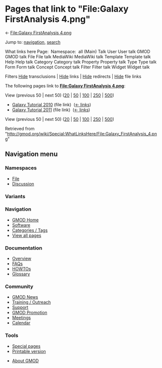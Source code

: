 <div id="mw-page-base" class="noprint">

</div>

<div id="mw-head-base" class="noprint">

</div>

<div id="content" class="mw-body" role="main">

<span id="top"></span>

<div id="mw-js-message" style="display:none;">

</div>



# <span dir="auto">Pages that link to "File:Galaxy FirstAnalysis 4.png"</span>

<div id="bodyContent">

<div id="contentSub">

← [File:Galaxy FirstAnalysis
4.png](/wiki/File:Galaxy_FirstAnalysis_4.png "File:Galaxy FirstAnalysis 4.png")

</div>

<div id="jump-to-nav" class="mw-jump">

Jump to: [navigation](#mw-navigation), [search](#p-search)

</div>

<div id="mw-content-text">

What links here Page:  Namespace:  all (Main) Talk User User talk GMOD
GMOD talk File File talk MediaWiki MediaWiki talk Template Template talk
Help Help talk Category Category talk Property Property talk Type Type
talk Form Form talk Concept Concept talk Filter Filter talk Widget
Widget talk

Filters
[Hide](/mediawiki/index.php?title=Special:WhatLinksHere/File:Galaxy_FirstAnalysis_4.png&hidetrans=1 "Special:WhatLinksHere/File:Galaxy FirstAnalysis 4.png")
transclusions \|
[Hide](/mediawiki/index.php?title=Special:WhatLinksHere/File:Galaxy_FirstAnalysis_4.png&hidelinks=1 "Special:WhatLinksHere/File:Galaxy FirstAnalysis 4.png")
links \|
[Hide](/mediawiki/index.php?title=Special:WhatLinksHere/File:Galaxy_FirstAnalysis_4.png&hideredirs=1 "Special:WhatLinksHere/File:Galaxy FirstAnalysis 4.png")
redirects \|
[Hide](/mediawiki/index.php?title=Special:WhatLinksHere/File:Galaxy_FirstAnalysis_4.png&hideimages=1 "Special:WhatLinksHere/File:Galaxy FirstAnalysis 4.png")
file links

The following pages link to **[File:Galaxy FirstAnalysis
4.png](/wiki/File:Galaxy_FirstAnalysis_4.png "File:Galaxy FirstAnalysis 4.png")**:

View (previous 50 \| next 50)
([20](/mediawiki/index.php?title=Special:WhatLinksHere/File:Galaxy_FirstAnalysis_4.png&limit=20 "Special:WhatLinksHere/File:Galaxy FirstAnalysis 4.png")
\|
[50](/mediawiki/index.php?title=Special:WhatLinksHere/File:Galaxy_FirstAnalysis_4.png&limit=50 "Special:WhatLinksHere/File:Galaxy FirstAnalysis 4.png")
\|
[100](/mediawiki/index.php?title=Special:WhatLinksHere/File:Galaxy_FirstAnalysis_4.png&limit=100 "Special:WhatLinksHere/File:Galaxy FirstAnalysis 4.png")
\|
[250](/mediawiki/index.php?title=Special:WhatLinksHere/File:Galaxy_FirstAnalysis_4.png&limit=250 "Special:WhatLinksHere/File:Galaxy FirstAnalysis 4.png")
\|
[500](/mediawiki/index.php?title=Special:WhatLinksHere/File:Galaxy_FirstAnalysis_4.png&limit=500 "Special:WhatLinksHere/File:Galaxy FirstAnalysis 4.png"))

- [Galaxy Tutorial
  2010](/wiki/Galaxy_Tutorial_2010 "Galaxy Tutorial 2010") (file link) ‎
  <span class="mw-whatlinkshere-tools">([←
  links](/mediawiki/index.php?title=Special:WhatLinksHere&target=Galaxy+Tutorial+2010 "Special:WhatLinksHere"))</span>
- [Galaxy Tutorial
  2011](/wiki/Galaxy_Tutorial_2011 "Galaxy Tutorial 2011") (file link) ‎
  <span class="mw-whatlinkshere-tools">([←
  links](/mediawiki/index.php?title=Special:WhatLinksHere&target=Galaxy+Tutorial+2011 "Special:WhatLinksHere"))</span>

View (previous 50 \| next 50)
([20](/mediawiki/index.php?title=Special:WhatLinksHere/File:Galaxy_FirstAnalysis_4.png&limit=20 "Special:WhatLinksHere/File:Galaxy FirstAnalysis 4.png")
\|
[50](/mediawiki/index.php?title=Special:WhatLinksHere/File:Galaxy_FirstAnalysis_4.png&limit=50 "Special:WhatLinksHere/File:Galaxy FirstAnalysis 4.png")
\|
[100](/mediawiki/index.php?title=Special:WhatLinksHere/File:Galaxy_FirstAnalysis_4.png&limit=100 "Special:WhatLinksHere/File:Galaxy FirstAnalysis 4.png")
\|
[250](/mediawiki/index.php?title=Special:WhatLinksHere/File:Galaxy_FirstAnalysis_4.png&limit=250 "Special:WhatLinksHere/File:Galaxy FirstAnalysis 4.png")
\|
[500](/mediawiki/index.php?title=Special:WhatLinksHere/File:Galaxy_FirstAnalysis_4.png&limit=500 "Special:WhatLinksHere/File:Galaxy FirstAnalysis 4.png"))

</div>

<div class="printfooter">

Retrieved from
"<http://gmod.org/wiki/Special:WhatLinksHere/File:Galaxy_FirstAnalysis_4.png>"

</div>

<div id="catlinks" class="catlinks catlinks-allhidden">

</div>

<div class="visualClear">

</div>

</div>

</div>

<div id="mw-navigation">

## Navigation menu

<div id="mw-head">



<div id="left-navigation">

<div id="p-namespaces" class="vectorTabs" role="navigation"
aria-labelledby="p-namespaces-label">

### Namespaces

- <span id="ca-nstab-image"><a href="/wiki/File:Galaxy_FirstAnalysis_4.png" accesskey="c"
  title="View the file page [c]">File</a></span>
- <span id="ca-talk"><a
  href="/mediawiki/index.php?title=File_talk:Galaxy_FirstAnalysis_4.png&amp;action=edit&amp;redlink=1"
  accesskey="t"
  title="Discussion about the content page [t]">Discussion</a></span>

</div>

<div id="p-variants" class="vectorMenu emptyPortlet" role="navigation"
aria-labelledby="p-variants-label">

### 

### Variants[](#)

<div class="menu">

</div>

</div>

</div>





</div>

</div>

</div>

<div id="mw-panel">

<div id="p-logo" role="banner">

<a href="/wiki/Main_Page"
style="background-image: url(http://gmod.org/images/GMOD-cogs.png);"
title="Visit the main page"></a>

</div>

<div id="p-Navigation" class="portal" role="navigation"
aria-labelledby="p-Navigation-label">

### Navigation

<div class="body">

- <span id="n-GMOD-Home">[GMOD Home](/wiki/Main_Page)</span>
- <span id="n-Software">[Software](/wiki/GMOD_Components)</span>
- <span id="n-Categories-.2F-Tags">[Categories /
  Tags](/wiki/Categories)</span>
- <span id="n-View-all-pages">[View all
  pages](/wiki/Special:AllPages)</span>

</div>

</div>

<div id="p-Documentation" class="portal" role="navigation"
aria-labelledby="p-Documentation-label">

### Documentation

<div class="body">

- <span id="n-Overview">[Overview](/wiki/Overview)</span>
- <span id="n-FAQs">[FAQs](/wiki/Category:FAQ)</span>
- <span id="n-HOWTOs">[HOWTOs](/wiki/Category:HOWTO)</span>
- <span id="n-Glossary">[Glossary](/wiki/Glossary)</span>

</div>

</div>

<div id="p-Community" class="portal" role="navigation"
aria-labelledby="p-Community-label">

### Community

<div class="body">

- <span id="n-GMOD-News">[GMOD News](/wiki/GMOD_News)</span>
- <span id="n-Training-.2F-Outreach">[Training /
  Outreach](/wiki/Training_and_Outreach)</span>
- <span id="n-Support">[Support](/wiki/Support)</span>
- <span id="n-GMOD-Promotion">[GMOD
  Promotion](/wiki/GMOD_Promotion)</span>
- <span id="n-Meetings">[Meetings](/wiki/Meetings)</span>
- <span id="n-Calendar">[Calendar](/wiki/Calendar)</span>

</div>

</div>

<div id="p-tb" class="portal" role="navigation"
aria-labelledby="p-tb-label">

### Tools

<div class="body">

- <span id="t-specialpages"><a href="/wiki/Special:SpecialPages" accesskey="q"
  title="A list of all special pages [q]">Special pages</a></span>
- <span id="t-print"><a
  href="/mediawiki/index.php?title=Special:WhatLinksHere/File:Galaxy_FirstAnalysis_4.png&amp;printable=yes"
  rel="alternate" accesskey="p"
  title="Printable version of this page [p]">Printable version</a></span>

</div>

</div>

</div>

</div>

<div id="footer" role="contentinfo">

- <span id="footer-places-about">[About
  GMOD](/wiki/GMOD:About "GMOD:About")</span>

<!-- -->






</div>
